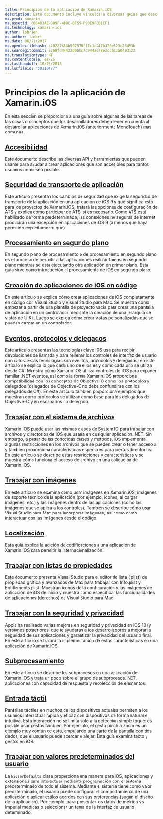 ```yaml
---
title: Principios de la aplicación de Xamarin.iOS
description: Este documento incluye vínculos a diversas guías que describen los conceptos fundamentales para el desarrollo de Xamarin.iOS, como la seguridad de transporte de aplicación, procesamiento en segundo plano, los eventos y subprocesamiento.
ms.prod: xamarin
ms.assetid: 608403AE-B09F-4D9C-8F59-F9DE9F0B1CF1
ms.technology: xamarin-ios
author: lobrien
ms.author: laobri
ms.date: 06/21/2017
ms.openlocfilehash: a40227454b597578ff1c1c247b326e523c23493b
ms.sourcegitcommit: e268fd44422d0bbc7c944a678e2cc633a0493122
ms.translationtype: MT
ms.contentlocale: es-ES
ms.lasthandoff: 10/25/2018
ms.locfileid: "50110477"
---
```

# <a name="xamarinios-application-fundamentals"></a>Principios de la aplicación de Xamarin.iOS

En esta sección se proporciona a una guía sobre algunas de las tareas de las cosas o conceptos que los desarrolladores deben tener en cuenta al desarrollar aplicaciones de Xamarin.iOS (anteriormente MonoTouch) más comunes.

## <a name="accessibilityiosapp-fundamentalsaccessibilitymd"></a>[Accesibilidad](~/ios/app-fundamentals/accessibility.md)

Este documento describe las diversas API y herramientas que pueden usarse para ayudar a crear aplicaciones que son accesibles para tantos usuarios como sea posible.

## <a name="app-transport-securityiosapp-fundamentalsatsmd"></a>[Seguridad de transporte de aplicación](~/ios/app-fundamentals/ats.md)

Este artículo presentan los cambios de seguridad que exige la seguridad de transporte de la aplicación en una aplicación de iOS 9 y qué significa esto para los proyectos de Xamarin.iOS, tratará las opciones de configuración de ATS y explica cómo participar de ATS, si es necesario. Como ATS está habilitado de forma predeterminada, las conexiones no seguras de internet producirán una excepción en aplicaciones de iOS 9 (a menos que haya permitido explícitamente que).

## <a name="backgroundingiosapp-fundamentalsbackgroundingindexmd"></a>[Procesamiento en segundo plano](~/ios/app-fundamentals/backgrounding/index.md)

En segundo plano de procesamiento o de procesamiento en segundo plano es el proceso de permitir a las aplicaciones realizar tareas en segundo plano mientras se está ejecutando otra aplicación en primer plano. Esta guía sirve como introducción al procesamiento de iOS en segundo plano.

## <a name="creating-ios-applications-in-codeiosapp-fundamentalsios-code-onlymd"></a>[Creación de aplicaciones de iOS en código](~/ios/app-fundamentals/ios-code-only.md)

En este artículo se explica cómo crear aplicaciones de iOS completamente en código con Visual Studio y Visual Studio para Mac. Se muestra cómo empezar a partir de una plantilla de proyecto vacía para crear una pantalla de aplicación en un controlador mediante la creación de una jerarquía de vistas de UIKit. Luego se explica cómo crear vistas personalizadas que se pueden cargar en un controlador.

## <a name="events-protocols-and-delegatesiosapp-fundamentalsdelegates-protocols-and-eventsmd"></a>[Eventos, protocolos y delegados](~/ios/app-fundamentals/delegates-protocols-and-events.md)

Este artículo presentan las tecnologías clave iOS usa para recibir devoluciones de llamada y para rellenar los controles de interfaz de usuario con datos. Estas tecnologías son eventos, protocolos y delegados; en este artículo se explica lo que cada uno de ellos es y cómo cada uno se utiliza desde C#. Muestra cómo Xamarin.iOS utiliza controles de iOS para exponer familiar .NET eventos, así como la forma Xamarin.iOS proporciona compatibilidad con los conceptos de Objective-C como los protocolos y delegados (delegados de Objective-C no debe confundirse con los delegados de C#). En este artículo también proporciona ejemplos que muestran cómo protocolos se utilizan como base para los delegados de Objective-C y en escenarios no delegado.

## <a name="working-with-the-file-systemiosapp-fundamentalsfile-systemmd"></a>[Trabajar con el sistema de archivos](~/ios/app-fundamentals/file-system.md)

Xamarin.iOS puede usar las mismas clases de System.IO para trabajar con archivos y directorios de iOS que usaría en cualquier aplicación. NET. Sin embargo, a pesar de las conocidas clases y métodos, iOS implementa algunas restricciones en los archivos que se pueden crear o tener acceso a y también proporciona características especiales para ciertos directorios. En este artículo se describe estas restricciones y características y se muestra cómo funciona el acceso de archivo en una aplicación de Xamarin.iOS.

## <a name="working-with-imagesiosapp-fundamentalsimages-iconsindexmd"></a>[Trabajar con imágenes](~/ios/app-fundamentals/images-icons/index.md)

En este artículo se examina cómo usar imágenes en Xamarin.iOS, imágenes de soporte técnico de la aplicación (por ejemplo, iconos, al cargar imágenes, etc.) y las imágenes dentro de las aplicaciones (como las imágenes que se aplica a los controles). También se describe cómo usar Visual Studio para Mac para incorporar imágenes, así como cómo interactuar con las imágenes desde el código.

## <a name="localizationiosapp-fundamentalslocalizationindexmd"></a>[Localización](~/ios/app-fundamentals/localization/index.md)

Esta guía explica la adición de codificaciones a una aplicación de Xamarin.iOS para permitir la internacionalización.

## <a name="working-with-property-listsiosapp-fundamentalsindexmd"></a>[Trabajar con listas de propiedades](~/ios/app-fundamentals/index.md)

Este documento presenta Visual Studio para el editor de lista (.plist) de propiedad gráfica y avanzados de Mac para trabajar con Info.plist y Entitlements.plist. Muestran iconos de la configuración y las imágenes de aplicación de iOS de inicio y muestra cómo especificar las funcionalidades de aplicaciones (derechos) de Visual Studio para Mac.

## <a name="working-with-security-and-privacyiosapp-fundamentalssecurity-privacymd"></a>[Trabajar con la seguridad y privacidad](~/ios/app-fundamentals/security-privacy.md)

Apple ha realizado varias mejoras en seguridad y privacidad en iOS 10 (y versiones posteriores) que le ayudarán a los desarrolladores a mejorar la seguridad de sus aplicaciones y garantizar la privacidad del usuario final. En este artículo se tratará la implementación de estas características en una aplicación de Xamarin.iOS.

## <a name="threadingiosapp-fundamentalsthreadingmd"></a>[Subprocesamiento](~/ios/app-fundamentals/threading.md)

En este artículo se describe los subprocesos en una aplicación de Xamarin.iOS y trata un poco sobre el grupo de subprocesos. NET, aplicaciones con capacidad de respuesta y recolección de elementos.

## <a name="touchiosapp-fundamentalstouchindexmd"></a>[Entrada táctil](~/ios/app-fundamentals/touch/index.md)

Pantallas táctiles en muchos de los dispositivos actuales permiten a los usuarios interactuar rápida y eficaz con dispositivos de forma natural e intuitiva. Esta interacción no se limita solo a la detección simple toque: es posible usar gestos también. Por ejemplo, el gesto pinch a zoom es un ejemplo muy común de esta, empujando una parte de la pantalla con dos dedos, que el usuario puede acercar o alejar. Esta guía examina tacto y gestos en iOS.

## <a name="working-with-user-defaultsiosapp-fundamentalsuser-defaultsmd"></a>[Trabajar con valores predeterminados del usuario](~/ios/app-fundamentals/user-defaults.md)

La `NSUserDefaults` clase proporciona una manera para iOS, aplicaciones y extensiones para interactuar mediante programación con el sistema predeterminado de todo el sistema. Mediante el sistema tiene como valor predeterminado, el usuario puede configurar el comportamiento de una aplicación o aplicar estilos acordes con sus preferencias (según el diseño de la aplicación). Por ejemplo, para presentar los datos de métrica vs Imperial medidas o seleccionar un tema de la interfaz de usuario determinado.
